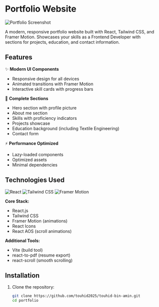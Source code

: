 # Portfolio Website

![Portfolio Screenshot](./public/screenshot.png) <!-- Add your screenshot here -->

A modern, responsive portfolio website built with React, Tailwind CSS, and Framer Motion. Showcases your skills as a Frontend Developer with sections for projects, education, and contact information.

## Features

✨ **Modern UI Components**
- Responsive design for all devices
- Animated transitions with Framer Motion
- Interactive skill cards with progress bars

📄 **Complete Sections**
- Hero section with profile picture
- About me section
- Skills with proficiency indicators
- Projects showcase
- Education background (including Textile Engineering)
- Contact form

⚡ **Performance Optimized**
- Lazy-loaded components
- Optimized assets
- Minimal dependencies

## Technologies Used

![React](https://img.shields.io/badge/React-20232A?style=for-the-badge&logo=react&logoColor=61DAFB)
![Tailwind CSS](https://img.shields.io/badge/Tailwind_CSS-38B2AC?style=for-the-badge&logo=tailwind-css&logoColor=white)
![Framer Motion](https://img.shields.io/badge/Framer_Motion-0055FF?style=for-the-badge&logo=framer&logoColor=white)

**Core Stack:**
- React.js
- Tailwind CSS
- Framer Motion (animations)
- React Icons
- React AOS (scroll animations)

**Additional Tools:**
- Vite (build tool)
- react-to-pdf (resume export)
- react-scroll (smooth scrolling)

## Installation

1. Clone the repository:
   ```bash
   git clone https://github.com/touhid2025/touhid-bin-amin.git
   cd portfolio